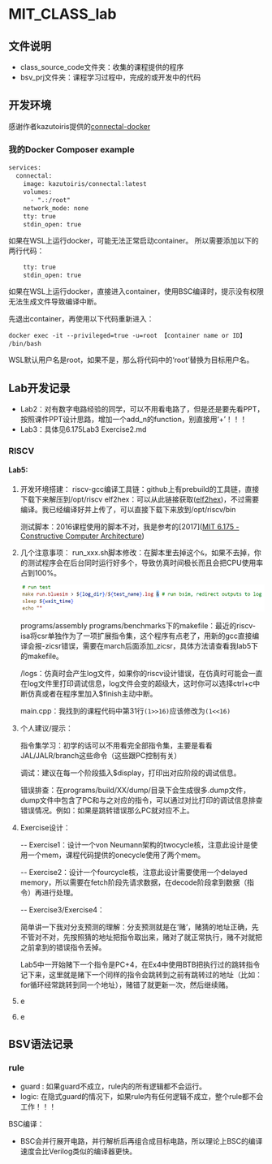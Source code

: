 # MIT_CLASS_lab

## 文件说明

- class_source_code文件夹：收集的课程提供的程序
- bsv_prj文件夹：课程学习过程中，完成的或开发中的代码

## 开发环境

感谢作者kazutoiris提供的[connectal-docker](https://github.com/kazutoiris/connectal-docker)

### 我的Docker Composer example

```
services:
  connectal:
    image: kazutoiris/connectal:latest
    volumes:
      - ".:/root"
    network_mode: none
    tty: true
    stdin_open: true
```

如果在WSL上运行docker，可能无法正常启动container。
所以需要添加以下的两行代码：

```
    tty: true
    stdin_open: true
```

如果在WSL上运行docker，直接进入container，使用BSC编译时，提示没有权限无法生成文件导致编译中断。

先退出container，再使用以下代码重新进入：

```
docker exec -it --privileged=true -u=root 【container name or ID】 /bin/bash
```

WSL默认用户名是root，如果不是，那么将代码中的‘root’替换为目标用户名。

## Lab开发记录

- Lab2：对有数字电路经验的同学，可以不用看电路了，但是还是要先看PPT，按照课件PPT设计思路，增加一个add_n的function，别直接用‘+’！！！
- Lab3：具体见6.175Lab3 Exercise2.md

### RISCV

#### Lab5:

1. 开发环境搭建：
   riscv-gcc编译工具链：github上有prebuild的工具链，直接下载下来解压到/opt/riscv
   elf2hex：可以从此链接获取([elf2hex](https://github.com/riscvarchive/riscv-fesvr))，不过需要编译。我已经编译好并上传了，可以直接下载下来放到/opt/riscv/bin

   测试脚本：2016课程使用的脚本不对，我是参考的[2017]([MIT 6.175 - Constructive Computer Architecture](https://csg.csail.mit.edu/6.175/index.html))
2. 几个注意事项：
   run_xxx.sh脚本修改：在脚本里去掉这个`&`，如果不去掉，你的测试程序会在后台同时运行好多个，导致仿真时间极长而且会把CPU使用率占到100%。

   ![1730980569254](images/README/1730980569254.png)

   programs/assembly programs/benchmarks下的makefile：最近的riscv-isa将csr单独作为了一项扩展指令集，这个程序有点老了，用新的gcc直接编译会报-zicsr错误，需要在march后面添加_zicsr，具体方法请查看我lab5下的makefile。

   /logs：仿真时会产生log文件，如果你的riscv设计错误，在仿真时可能会一直在log文件里打印调试信息，log文件会变的超级大，这时你可以选择ctrl+c中断仿真或者在程序里加入$finish主动中断。

   main.cpp：我找到的课程代码中第31行`(1>>16)`应该修改为`(1<<16)`
3. 个人建议/提示：

   指令集学习：初学的话可以不用看完全部指令集，主要是看看JAL/JALR/branch这些命令（这些跟PC控制有关）

   调试：建议在每一个阶段插入$display，打印出对应阶段的调试信息。

   错误排查：在programs/build/XX/dump/目录下会生成很多.dump文件，dump文件中包含了PC和与之对应的指令，可以通过对比打印的调试信息排查错误情况。例如：如果是跳转错误那么PC就对应不上。
4. Exercise设计：

   -- Exercise1：设计一个von Neumann架构的twocycle核，注意此设计是使用一个mem，课程代码提供的onecycle使用了两个mem。

   -- Exercise2：设计一个fourcycle核，注意此设计需要使用一个delayed memory，所以需要在fetch阶段先请求数据，在decode阶段拿到数据（指令）再进行处理。

   -- Exercise3/Exercise4：
   
      简单讲一下我对分支预测的理解：分支预测就是在‘赌’，赌猜的地址正确，先不管对不对，先按照猜的地址把指令取出来，赌对了就正常执行，赌不对就把之前拿到的错误指令丢掉。
      
      Lab5中一开始赌下一个指令是PC+4，在Ex4中使用BTB把执行过的跳转指令记下来，这里就是赌下一个同样的指令会跳转到之前有跳转过的地址（比如：for循环经常跳转到同一个地址），赌错了就更新一次，然后继续赌。

5. e
6. e

## BSV语法记录

### rule

- guard : 如果guard不成立，rule内的所有逻辑都不会运行。
- logic: 在隐式guard的情况下，如果rule内有任何逻辑不成立，整个rule都不会工作！！！

BSC编译：

- BSC会并行展开电路，并行解析后再组合成目标电路，所以理论上BSC的编译速度会比Verilog类似的编译器更快。
